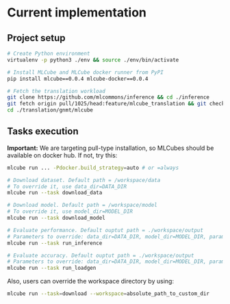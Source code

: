 # Current implementation

## Project setup

```bash
# Create Python environment 
virtualenv -p python3 ./env && source ./env/bin/activate

# Install MLCube and MLCube docker runner from PyPI
pip install mlcube==0.0.4 mlcube-docker==0.0.4

# Fetch the translation workload
git clone https://github.com/mlcommons/inference && cd ./inference
git fetch origin pull/1025/head:feature/mlcube_translation && git checkout feature/mlcube_translation
cd ./translation/gnmt/mlcube
```

## Tasks execution

**Important:** We are targeting pull-type installation, so MLCubes should be available on docker hub. If not, try this:

```bash
mlcube run ... -Pdocker.build_strategy=auto # or =always
```

```bash
# Download dataset. Default path = /workspace/data
# To override it, use data_dir=DATA_DIR
mlcube run --task download_data

# Download model. Default path = /workspace/model
# To override it, use model_dir=MODEL_DIR
mlcube run --task download_model

# Evaluate performance. Default ouptut path = ./workspace/output
# Parameters to override: data_dir=DATA_DIR, model_dir=MODEL_DIR, parameters_file=PATH_TO_FILE, output_dir=OUTPUT_DIR
mlcube run --task run_inference

# Evaluate accuracy. Default ouptut path = ./workspace/output
# Parameters to override: data_dir=DATA_DIR, model_dir=MODEL_DIR, parameters_file=PATH_TO_FILE, output_dir=OUTPUT_DIR
mlcube run --task run_loadgen
```

Also, users can override the workspace directory by using:

```bash
mlcube run --task=download --workspace=absolute_path_to_custom_dir
```
